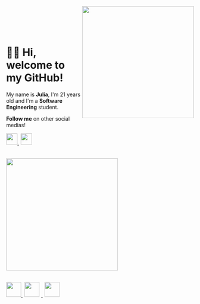 <img align="right" height="300cm" src="https://user-images.githubusercontent.com/119365652/205514146-ecaa3e88-089a-4804-b134-97b7a3924043.gif"/>
<br>
</br>

<br>
</br>

<h1 align="left">👋🏻 Hi, welcome to my GitHub!</h1>

<p>My name is <strong>Julia</strong>, I'm 21 years old and I'm a <strong>Software Engineering</strong> student.</p>
<p> <strong>Follow me</strong> on other social medias!</p>


<div>
<a href="https://www.linkedin.com/in/hijuliacss"/> <img height="30cm" src="https://user-images.githubusercontent.com/119365652/205716315-2c1ffb8e-d1fa-48de-9144-21d83c293633.png"/> <a href="https://www.instagram.com/hijucs"/> <img height="30cm" hspace="5" src="https://user-images.githubusercontent.com/119365652/205716416-d6852ff6-14da-4a03-8f3d-9a9992035e76.png"/>
</div>
<br>

</br>

<div align="left">
<a href="https://github.com/hijuliacs">
<img height="300em" src="https://github-readme-stats.vercel.app/api?username=hijuliacs&show_icons=true&theme=nightowl&include_all_commits=true&count_private=true"/>
</div>
<br>
  
<img height="40cm" src="https://cdn.jsdelivr.net/gh/devicons/devicon/icons/html5/html5-original.svg"/> <img height="40cm" hspace="5" src="https://cdn.jsdelivr.net/gh/devicons/devicon/icons/css3/css3-original.svg"/> <img height="40cm" hspace="5" src="https://user-images.githubusercontent.com/119365652/205512437-78ed2837-2f0f-44c5-88ff-c834ffdc17bf.png"/>
<br>
